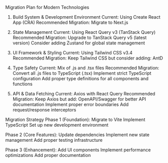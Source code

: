 Migration Plan for Modern Technologies
1. Build System & Development Environment
Current: Using Create React App (CRA)
Recommended Migration:
Migrate to Next.js

2. State Management
Current: Using React Query v3 (TanStack Query)
Recommended Migration:
Upgrade to TanStack Query v5 (latest version)
Consider adding Zustand for global state management

3. UI Framework & Styling
Current: Using Tailwind CSS v3.4
Recommended Migration:
Keep Tailwind CSS but consider adding:
AntD

4. Type Safety
Current: Mix of .js and .tsx files
Recommended Migration:
Convert all .js files to TypeScript (.tsx)
Implement strict TypeScript configuration
Add proper type definitions for all components and functions

8. API & Data Fetching
Current: Axios with React Query
Recommended Migration:
Keep Axios but add:
OpenAPI/Swagger for better API documentation
Implement proper error boundaries
Add request/response interceptors

Migration Strategy
Phase 1 (Foundation):
Migrate to Vite
Implement TypeScript
Set up new development environment

Phase 2 (Core Features):
Update dependencies
Implement new state management
Add proper testing infrastructure

Phase 3 (Enhancement):
Add UI components
Implement performance optimizations
Add proper documentation